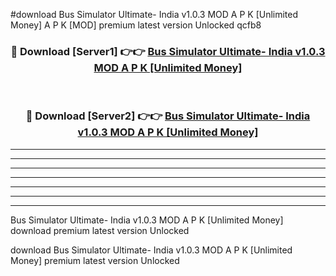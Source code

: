 #download Bus Simulator Ultimate- India v1.0.3 MOD A P K [Unlimited Money]  A P K [MOD] premium latest version Unlocked qcfb8 



<div align="center">
<h3>🔴 Download [Server1] 👉👉 <a href="https://apkdownload1.web.app/">Bus Simulator Ultimate- India v1.0.3 MOD A P K [Unlimited Money] </a></h3><br>

<h3>🔴 Download [Server2] 👉👉 <a href="https://apkdownload1.web.app/">Bus Simulator Ultimate- India v1.0.3 MOD A P K [Unlimited Money] </a></h3>
</div>





----------------------------------------------------------

----------------------------------------------------------

----------------------------------------------------------

----------------------------------------------------------

----------------------------------------------------------

----------------------------------------------------------

----------------------------------------------------------

Bus Simulator Ultimate- India v1.0.3 MOD A P K [Unlimited Money]  download premium latest version Unlocked

download Bus Simulator Ultimate- India v1.0.3 MOD A P K [Unlimited Money]  premium latest version Unlocked
